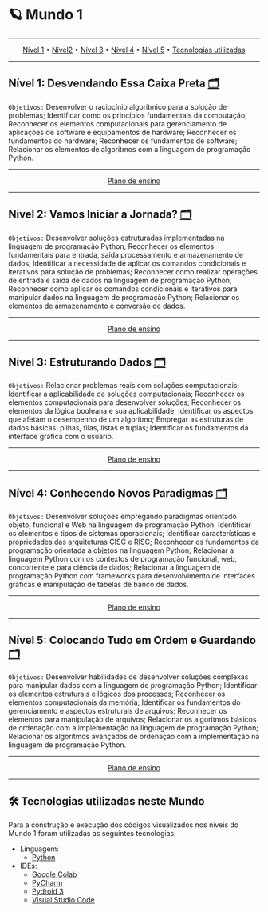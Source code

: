 # 🪐 Mundo 1

<div align="center">

---

[Nível 1](#nível-1-desvendando-essa-caixa-preta-) • [Nível2](#nível-2-vamos-iniciar-a-jornada-) • [Nível 3](#nível-3-estruturando-dados-) • [Nível 4](#nível-4-conhecendo-novos-paradigmas-) • [Nível 5](#nível-5-colocando-tudo-em-ordem-e-guardando-) • [Tecnologias utilizadas](#-tecnologias-utilizadas-neste-mundo)

---

</div>

## Nível 1: Desvendando Essa Caixa Preta [🗂](./nivel1)
`Objetivos:` Desenvolver o raciocínio algorítmico para a solução de problemas; Identificar como os princípios fundamentais da computação; Reconhecer os elementos computacionais para gerenciamento de aplicações de software e equipamentos de hardware; Reconhecer os fundamentos do hardware; Reconhecer os fundamentos de software; Relacionar os elementos de algoritmos com a linguagem de programação Python.

<div align="center">

---

[Plano de ensino](./nivel1/Plano%20de%20ensino.pdf)

---

</div>

## Nível 2: Vamos Iniciar a Jornada? [🗂](./nivel2)
`Objetivos:`  Desenvolver soluções estruturadas implementadas na linguagem de programação Python; Reconhecer os elementos fundamentais para entrada, saída processamento e armazenamento de dados; Identificar a necessidade de aplicar os comandos condicionais e iterativos para solução de problemas; Reconhecer como realizar operações de entrada e saída de dados na linguagem de programação Python; Reconhecer como aplicar os comandos condicionais e iterativos para manipular dados na linguagem de programação Python; Relacionar os elementos de armazenamento e conversão de dados.

<div align="center">

---

[Plano de ensino](./nivel2/Plano%20de%20ensino.pdf)

---

</div>

## Nível 3: Estruturando Dados [🗂](./nivel3)
`Objetivos:` Relacionar problemas reais com soluções computacionais; Identificar a aplicabilidade de soluções computacionais; Reconhecer os elementos computacionais para desenvolver soluções; Reconhecer os elementos da lógica booleana e sua aplicabilidade; Identificar os aspectos que afetam o desempenho de um algoritmo; Empregar as estruturas de dados básicas: pilhas, filas, listas e tuplas; Identificar os fundamentos da interface gráfica com o usuário.

<div align="center">

---

[Plano de ensino](./nivel3/Plano%20de%20ensino.pdf)

---

</div>

## Nível 4: Conhecendo Novos Paradigmas [🗂](./nivel4)
`Objetivos:` Desenvolver soluções empregando paradigmas orientado objeto, funcional e Web na linguagem de programação Python. Identificar os elementos e tipos de sistemas operacionais; Identificar características e propriedades das arquiteturas CISC e RISC; Reconhecer os fundamentos da programação orientada a objetos na linguagem Python; Relacionar a linguagem Python com os contextos de programação funcional, web, concorrente e para ciência de dados; Relacionar a linguagem de programação Python com frameworks para desenvolvimento de interfaces gráficas e manipulação de tabelas de banco de dados.

<div align="center">

---

[Plano de ensino](./nivel4/Plano%20de%20ensino.pdf)

---

</div>

## Nível 5: Colocando Tudo em Ordem e Guardando [🗂](./nivel5)
`Objetivos:` Desenvolver habilidades de desenvolver soluções complexas para manipular dados com a linguagem de programação Python; Identificar os elementos estruturais e lógicos dos processos; Reconhecer os elementos computacionais da memória; Identificar os fundamentos do gerenciamento e aspectos estruturais de arquivos; Reconhecer os elementos para manipulação de arquivos; Relacionar os algoritmos básicos de ordenação com a implementação na linguagem de programação Python; Relacionar os algoritmos avançados de ordenação com a implementação na linguagem de programação Python.

<div align="center">

---

[Plano de ensino](./nivel5/Plano%20de%20ensino.pdf)

---

</div>

## 🛠 Tecnologias utilizadas neste Mundo
Para a construção e execução dos códigos visualizados nos níveis do Mundo 1 foram utilizadas as seguintes tecnologias:
- Linguagem:
    - [Python](https://www.python.org/)
- IDEs:
    - [Google Colab](https://colab.research.google.com/)
    - [PyCharm](https://www.jetbrains.com/pt-br/pycharm/)
    - [Pydroid 3](https://play.google.com/store/apps/details?id=ru.iiec.pydroid3)
    - [Visual Studio Code](https://code.visualstudio.com/)